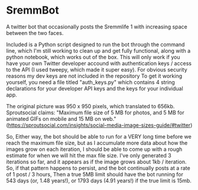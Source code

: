 # SremmBot
A twitter bot that occasionally posts the Sremmlife 1 with increasing space between the two faces.

Included is a Python script designed to run the bot through the command line, which I'm still working to clean up and get fully functional, along with a python notebook,
which works out of the box. This will only work if you have your own Twitter developer accound with authentication keys / access to the API
(I used tweepy, which made it super easy). For obvious security reasons my dev keys are not included in the repository
To get it working yourself, you need a file titled "auth_keys.py" which contains 4 string declarations for your developer API keys and the keys for your individual app.

The original picture was 950 x 950 pixels, which translated to 656kb. Sproutsocial claims:
"Maximum file size of 5 MB for photos, and 5 MB for animated GIFs on mobile and 15 MB on web." 
(https://sproutsocial.com/insights/social-media-image-sizes-guide/#twitter)

So, Either way, the bot should be able to run for a VERY long time before we reach the maximum file size, but as I accumulate more data about how the images grow on each iteration,
I should be able to come up with a rough estimate for when we will hit the max file size. I've only generated 3 iterations so far, and it appears as if the image grows about 1kb / iteration. So, if that pattern happens to persist, and the bot continually posts at a rate of 1 post / 3 hours,
Then a true 5MB limit should have the bot running for 543 days (or, 1.48 years!),
or 1793 days (4.91 years!) if the true limit is 15mb.
